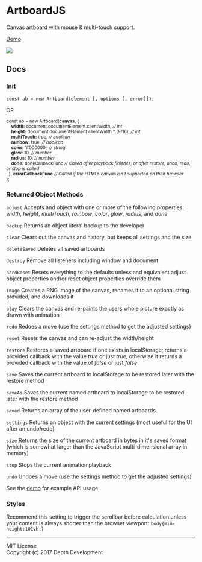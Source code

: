 # ArtboardJS
<summary>Canvas artboard with mouse &#38; multi-touch support.</summary>

[Demo](http://codepen.io/depthdev/pen/XpxKPx)

<a href="http://codepen.io/depthdev/pen/XpxKPx" target="_blank"><img src="http://cdn.depthdev.com/artboard-1.0.0-screenshot.png"></a>

## Docs

### Init
`const ab = new Artboard(element [, options [, error]]);`  

OR  

<sub>const	ab = new Artboard(**canvas**, {  
&#160;&#160;&#160;&#160;**width:** document.documentElement.clientWidth, *// int*  
&#160;&#160;&#160;&#160;**height:** document.documentElement.clientWidth * (9/16), *// int*  
&#160;&#160;&#160;&#160;**multiTouch:** true, *// boolean*  
&#160;&#160;&#160;&#160;**rainbow:** true, *// boolean*  
&#160;&#160;&#160;&#160;**color:** '#000000', *// string*  
&#160;&#160;&#160;&#160;**glow:** 10, *// number*  
&#160;&#160;&#160;&#160;**radius:** 10, *// number*  
&#160;&#160;&#160;&#160;**done:** doneCallbackFunc *// Called after playback finishes; or after restore, undo, redo, or stop is called*  
&#160;&#160;}, **errorCallbackFunc**  *// Called if the HTML5 canvas isn't supported on their browser*  
);</sub>

### Returned Object Methods
`adjust` Accepts and object with one or more of the following properties: *width*, *height*, *multiTouch*, *rainbow*, *color*, *glow*, *radius*, and *done*  

`backup` Returns an object literal backup to the developer  

`clear` Clears out the canvas and history, but keeps all settings and the size  

`deleteSaved` Deletes all saved artboards  

`destroy` Remove all listeners including window and document  

`hardReset` Resets everything to the defaults unless and equivalent adjust object properties and/or reset object properties override them  

`image` Creates a PNG image of the canvas, renames it to an optional string provided, and downloads it  

`play` Clears the canvas and re-paints the users whole picture exactly as drawn with animation  

`redo` Redoes a move (use the settings method to get the adjusted settings)  

`reset` Resets the canvas and can re-adjust the width/height  

`restore` Restores a saved artboard if one exists in localStorage; returns a provided callback with the value *true* or just *true*, otherwise it returns a provided callback with the value of *false* or just *false*  

`save` Saves the current artboard to localStorage to be restored later with the restore method  

`saveAs` Saves the current named artboard to localStorage to be restored later with the restore method  

`saved` Returns an array of the user-defined named artboards  

`settings` Returns an object with the current settings (most useful for the UI after an undo/redo)

`size` Returns the size of the current artboard in bytes in it's saved format (which is somewhat larger than the JavaScript multi-dimensional array in memory)  

`stop` Stops the current animation playback  

`undo` Undoes a move (use the settings method to get the adjusted settings)  

See the [demo](http://codepen.io/depthdev/pen/XpxKPx) for example API usage.

### Styles
Recommend this setting to trigger the scrollbar before calculation unless your content is always shorter than the browser viewport: `body{min-height:101vh;}`

---

MIT License  
Copyright (c) 2017 Depth Development
